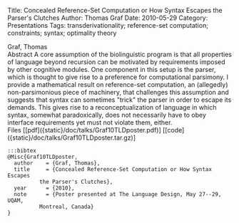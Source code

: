 Title: Concealed Reference-Set Computation or How Syntax Escapes the Parser's Clutches
Author: Thomas Graf
Date: 2010-05-29
Category: Presentations
Tags: transderivationality; reference-set computation; constraints; syntax; optimality theory

<div markdown class="authors">
Graf, Thomas
</div>

<div markdown class="abstract">
<span id="abstract-title">Abstract</span>
A core assumption of the biolinguistic program is that all properties of language beyond recursion can be motivated by requirements imposed by other cognitive modules. One component in this setup is the parser, which is thought to give rise to a preference for computational parsimony. I provide a mathematical result on reference-set computation, an (allegedly) non-parsimonious piece of machinery, that challenges this assumption and suggests that syntax can sometimes "trick" the parser in order to escape its demands. This gives rise to a reconceptualization of language in which syntax, somewhat paradoxically, does not necessarily have to obey interface requirements yet must not violate them, either.
</div>

<div markdown class="files">
<span id="files-title">Files</span>
[[pdf]({static}/doc/talks/Graf10TLDposter.pdf)]
[[code]({static}/doc/talks/Graf10TLDposter.tar.gz)]
</div>

~~~
:::bibtex
@Misc{Graf10TLDposter,
  author	= {Graf, Thomas},
  title		= {Concealed Reference-Set Computation or How Syntax Escapes
		  the Parser's Clutches},
  year		= {2010},
  note		= {Poster presented at The Language Design, May 27--29, UQAM,
		  Montreal, Canada}
}
~~~
